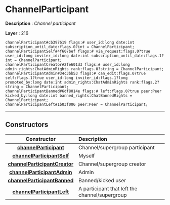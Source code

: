 # ChannelParticipant

**Description** : *Channel participant*

**Layer** : 216

```tl
channelParticipant#cb397619 flags:# user_id:long date:int subscription_until_date:flags.0?int = ChannelParticipant;
channelParticipantSelf#4f607bef flags:# via_request:flags.0?true user_id:long inviter_id:long date:int subscription_until_date:flags.1?int = ChannelParticipant;
channelParticipantCreator#2fe601d3 flags:# user_id:long admin_rights:ChatAdminRights rank:flags.0?string = ChannelParticipant;
channelParticipantAdmin#34c3bb53 flags:# can_edit:flags.0?true self:flags.1?true user_id:long inviter_id:flags.1?long promoted_by:long date:int admin_rights:ChatAdminRights rank:flags.2?string = ChannelParticipant;
channelParticipantBanned#6df8014e flags:# left:flags.0?true peer:Peer kicked_by:long date:int banned_rights:ChatBannedRights = ChannelParticipant;
channelParticipantLeft#1b03f006 peer:Peer = ChannelParticipant;
```

---

## Constructors

| Constructor | Description |
| :---: | :--- |
| [**channelParticipant**](constructor/channelParticipant) | Channel/supergroup participant |
| [**channelParticipantSelf**](constructor/channelParticipantSelf) | Myself |
| [**channelParticipantCreator**](constructor/channelParticipantCreator) | Channel/supergroup creator |
| [**channelParticipantAdmin**](constructor/channelParticipantAdmin) | Admin |
| [**channelParticipantBanned**](constructor/channelParticipantBanned) | Banned/kicked user |
| [**channelParticipantLeft**](constructor/channelParticipantLeft) | A participant that left the channel/supergroup |